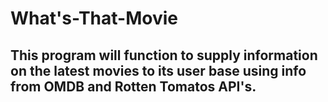 # What's-That-Movie

This program will function to supply information on the latest movies to its user base using info from OMDB and Rotten Tomatos API's.
-----------------------------------------------------------------------------------------------------------------------------------------------------------------------
